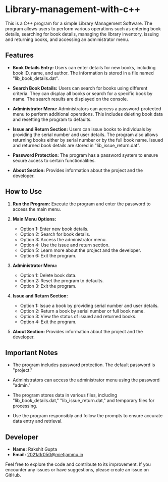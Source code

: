 # Library-management-with-c++

This is a C++ program for a simple Library Management Software. The program allows users to perform various operations such as entering book details, searching for book details, managing the library inventory, issuing and returning books, and accessing an administrator menu.

## Features

- **Book Details Entry:** Users can enter details for new books, including book ID, name, and author. The information is stored in a file named "lib_book_details.dat".

- **Search Book Details:** Users can search for books using different criteria. They can display all books or search for a specific book by name. The search results are displayed on the console.

- **Administrator Menu:** Administrators can access a password-protected menu to perform additional operations. This includes deleting book data and resetting the program to defaults.

- **Issue and Return Section:** Users can issue books to individuals by providing the serial number and user details. The program also allows returning books either by serial number or by the full book name. Issued and returned book details are stored in "lib_issue_return.dat".

- **Password Protection:** The program has a password system to ensure secure access to certain functionalities.

- **About Section:** Provides information about the project and the developer.

## How to Use

1. **Run the Program:** Execute the program and enter the password to access the main menu.

2. **Main Menu Options:**
   - Option 1: Enter new book details.
   - Option 2: Search for book details.
   - Option 3: Access the administrator menu.
   - Option 4: Use the issue and return section.
   - Option 5: Learn more about the project and the developer.
   - Option 6: Exit the program.

3. **Administrator Menu:**
   - Option 1: Delete book data.
   - Option 2: Reset the program to defaults.
   - Option 3: Exit the program.

4. **Issue and Return Section:**
   - Option 1: Issue a book by providing serial number and user details.
   - Option 2: Return a book by serial number or full book name.
   - Option 3: View the status of issued and returned books.
   - Option 4: Exit the program.

5. **About Section:** Provides information about the project and the developer.

## Important Notes

- The program includes password protection. The default password is "project."

- Administrators can access the administrator menu using the password "admin."

- The program stores data in various files, including "lib_book_details.dat," "lib_issue_return.dat," and temporary files for processing.

- Use the program responsibly and follow the prompts to ensure accurate data entry and retrieval.

## Developer

- **Name:** Rakshit Gupta
- **Email:** 2021a1r050@mietjammu.in

Feel free to explore the code and contribute to its improvement. If you encounter any issues or have suggestions, please create an issue on GitHub.
